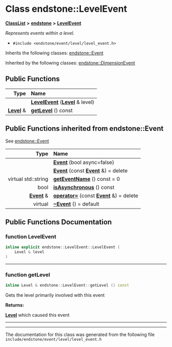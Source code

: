 

# Class endstone::LevelEvent



[**ClassList**](annotated.md) **>** [**endstone**](namespaceendstone.md) **>** [**LevelEvent**](classendstone_1_1LevelEvent.md)



_Represents events within a level._ 

* `#include <endstone/event/level/level_event.h>`



Inherits the following classes: [endstone::Event](classendstone_1_1Event.md)


Inherited by the following classes: [endstone::DimensionEvent](classendstone_1_1DimensionEvent.md)




















































## Public Functions

| Type | Name |
| ---: | :--- |
|   | [**LevelEvent**](#function-levelevent) ([**Level**](classendstone_1_1Level.md) & level) <br> |
|  [**Level**](classendstone_1_1Level.md) & | [**getLevel**](#function-getlevel) () const<br> |


## Public Functions inherited from endstone::Event

See [endstone::Event](classendstone_1_1Event.md)

| Type | Name |
| ---: | :--- |
|   | [**Event**](classendstone_1_1Event.md#function-event-12) (bool async=false) <br> |
|   | [**Event**](classendstone_1_1Event.md#function-event-22) (const [**Event**](classendstone_1_1Event.md) &) = delete<br> |
| virtual std::string | [**getEventName**](classendstone_1_1Event.md#function-geteventname) () const = 0<br> |
|  bool | [**isAsynchronous**](classendstone_1_1Event.md#function-isasynchronous) () const<br> |
|  [**Event**](classendstone_1_1Event.md) & | [**operator=**](classendstone_1_1Event.md#function-operator) (const [**Event**](classendstone_1_1Event.md) &) = delete<br> |
| virtual  | [**~Event**](classendstone_1_1Event.md#function-event) () = default<br> |






















































## Public Functions Documentation




### function LevelEvent 

```C++
inline explicit endstone::LevelEvent::LevelEvent (
    Level & level
) 
```




<hr>



### function getLevel 

```C++
inline Level & endstone::LevelEvent::getLevel () const
```



Gets the level primarily involved with this event




**Returns:**

[**Level**](classendstone_1_1Level.md) which caused this event 





        

<hr>

------------------------------
The documentation for this class was generated from the following file `include/endstone/event/level/level_event.h`

